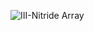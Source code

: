 ![III-Nitride Array](https://github.com/renjiewangzju/hkustgz/master/nitridearray/IMAGENWARRAY2.png)
